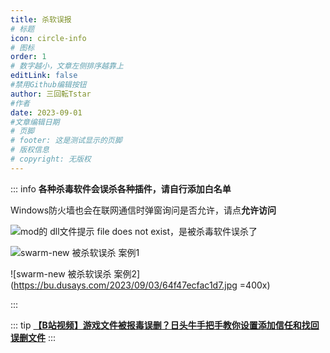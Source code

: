 ```yaml
---
title: 杀软误报
# 标题
icon: circle-info
# 图标
order: 1
# 数字越小，文章左侧排序越靠上
editLink: false
#禁用Github编辑按钮
author: 三回転Tstar
#作者
date: 2023-09-01
#文章编辑日期
# 页脚
# footer: 这是测试显示的页脚
# 版权信息
# copyright: 无版权
---
```


::: info
**各种杀毒软件会误杀各种插件，请自行添加白名单**

Windows防火墙也会在联网通信时弹窗询问是否允许，请点**允许访问**

![mod的 dll文件提示 file does not exist，是被杀毒软件误杀了](https://bu.dusays.com/2023/09/01/64f0bde3e950d.png)

![swarm-new 被杀软误杀 案例1](https://bu.dusays.com/2023/09/03/64f4806faa8e5.png)

![swarm-new 被杀软误杀 案例2](https://bu.dusays.com/2023/09/03/64f47ecfac1d7.jpg =400x)

:::

::: tip
[**【B站视频】游戏文件被报毒误删？日头牛手把手教你设置添加信任和找回误删文件**](https://www.bilibili.com/video/BV1Uu411A7Hh/)
:::

